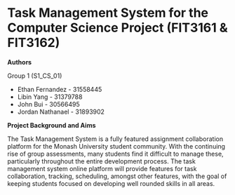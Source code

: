 # Task Management System for the Computer Science Project (FIT3161 & FIT3162)
**Authors**

Group 1 (S1_CS_01)
- Ethan Fernandez - 31558445
- Libin Yang - 31379788
- John Bui - 30566495
- Jordan Nathanael - 31893902

**Project Background and Aims**

The Task Management System is a fully featured assignment collaboration
platform for the Monash University student community. With the continuing rise
of group assessments, many students find it difficult to manage these,
particularly throughout the entire development process. The task management
system online platform will provide features for task collaboration, tracking,
scheduling, amongst other features, with the goal of keeping students focused on
developing well rounded skills in all areas.